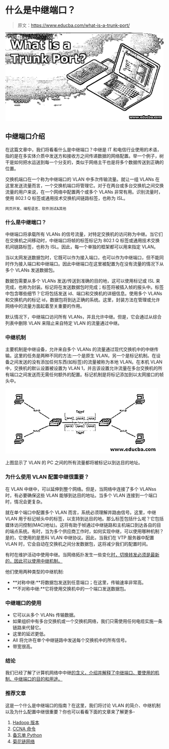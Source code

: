 # 什么是中继端口？

> 原文：<https://www.educba.com/what-is-a-trunk-port/>

![What is a Trunk-Port](img/695e125b5068744dd2f1d783ff044125.png)



## 中继端口介绍

在这篇文章中，我们将看看什么是中继端口？中继是 IT 和电信行业使用的术语，指的是在多实体介质中发送方和接收方之间传递数据的网络配置。举一个例子，树干是如何把水运送到每一个分支的，类似于网络主干也是将多个数据传送到正确的位置。

交换机端口在一个称为中继端口的 VLAN 中多次传输流量。就让一组 VLANs 在这里发送流量而言，一个交换机端口将管理它。对于在两台或多台交换机之间交换流量的用户来说，在一个网络中配置两个或多个 VLANs 非常有用。识别流量时，使用 802.1 Q 标签或通用技术交换机间链路标签，也称为 ISL。

<small>网页开发、编程语言、软件测试&其他</small>

### 什么是中继端口？

中继端口将承载所有 VLANs 的信号流量，对特定交换机的访问称为中继。当它们在交换机之间移动时，中继端口将帧的标签标记为 802.1 Q 标签或通用技术交换机间链路标签，也称为 ISL。因此，每一个单独的框架都可以用来指定 VLAN。

当以太网发送数据包时，它既可以作为接入端口，也可以作为中继端口，但不能同时作为接入端口和中继端口。因此中继端口在这里被配置为在没有流量的情况下从多个 VLANs 发送数据包。

数据包需要从多个 VLANs 发送/传送到准确的目的地，这可以使用标记或 ISL 来完成，也称为封装。标记将在发送数据包时完成；标签将被插入帧的报头中。标签中包含哪些细节？它将包括发送 id、端口和交换机的详细信息。使用多个 VLANs 和交换机内的标记 id，数据包将到达正确的系统。这里，封装方法在管理或允许网络中的流量方面起着至关重要的作用。

默认情况下，中继端口访问所有 VLANs，并且允许中继。但是，它会通过从综合列表中删除 VLAN 来阻止来自特定 VLAN 的流量通过中继。

### 中继机制

主要机制是中继设备，允许来自多个 VLANs 的流量通过现代交换机中的中继传输。这里的任务是两种不同的方法:一个是原生 VLAN，另一个是标记机制。在设备之间发送的没有添加任何东西(如标签)的流量被称为本地 VLAN。在本机 VLAN 中，交换机的默认设置被设置为 VLAN 1，并且该设置允许流量在多台交换机的所有端口之间发送而无需任何额外的配置。标记机制是将标记添加到以太网接口的帧头中。

![trunking](img/82922b13e875c117e082f7b9dc013233.png)



上图显示了 VLAN 的 PC 之间的所有流量都将被标记以到达目的地址。

### 为什么使用 VLAN 配置中继很重要？

在 VLAN 中继中，可以延伸到整个网络。但是，当网络中连接了多个 VLANss 时，有必要确保这些 VLAN 能够到达目的地址。当多个 VLAN 连接到一个端口时，情况会更复杂。

就在单个端口中配置多个 VLAN 而言，系统必须理解并路由信号。这里，中继 VLAN 用于标记帧头中的标签，以支持到达目的地。那么标签包括什么呢？它包括媒体访问控制(MAC)地址)。这将有助于帧通过中继链路和主机端口到达各自的目的端点系统。有时，当为多个供应商工作时，如何实现中继，可以使用哪种机制？是的，它使用的是思科 VLAN 中继协议。因此，当我们在 VTP 服务器中配置 VLAN 时，它会自动在交换机之间分发数据包，这将减少我们的配置时间。

有时在维护活动中使用中继。当网络拓扑发生一些变化[时，切换转发必须是最新的，因此可以使用中继机制。](https://www.educba.com/what-is-network-topology/)

他们使用两种类型的中继机制:

*   **对称中继:**将数据包发送到任意端口；在这里，传输速率非常高。
*   **不对称中继:**它将使用交换机中的一个端口发送数据包。

### 中继端口的使用

*   它可以从多个 VLANs 传输数据。
*   如果组织中有多台交换机或一个交换机网络，我们只需使用任何电缆实施一条链路来代替它。
*   这里的延迟更低。
*   All 将允许在单个中继链路中发送每个交换机中的所有信号。
*   带宽很高。

### 结论

我们已经了解了计算机网络中中继[的含义，介绍并解释了中继端口、要使用的机制、中继端口的目的和用途。](https://www.educba.com/what-is-computer-networks/)

### 推荐文章

这是一个什么是中继端口的指南？在这里，我们将讨论 VLAN 的简介、中继机制以及为什么配置中继很重要？你也可以看看下面的文章来了解更多-

1.  [Hadoop 版本](https://www.educba.com/hadoop-versions/)
2.  [CCNA 命令](https://www.educba.com/ccna-commands/)
3.  [备忘单 Python](https://www.educba.com/cheat-sheet-python/)
4.  [菊花链网络](https://www.educba.com/daisy-chain-network/)





